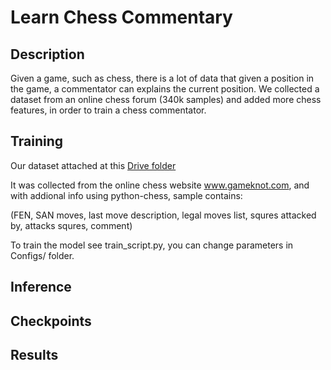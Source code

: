 # Learn Chess Commentary

## Description
Given a game, such as chess, there is a lot of data that given a position in the game, a commentator can explains the current position. We collected a dataset from an online chess forum (340k samples) and added more chess features, in order to train a chess commentator.

## Training

Our dataset attached at this [Drive folder](https://drive.google.com/drive/folders/1b-HxT47mZ2V7ex7rv0lH-ut2ka0I92kF?usp=sharing)

It was collected from the online chess website www.gameknot.com, and with addional info using python-chess, sample contains:

(FEN, SAN moves, last move description, legal moves list, squres attacked by, attacks squres, comment)

To train the model see train_script.py, you can change parameters in Configs/ folder.

## Inference

## Checkpoints

## Results

